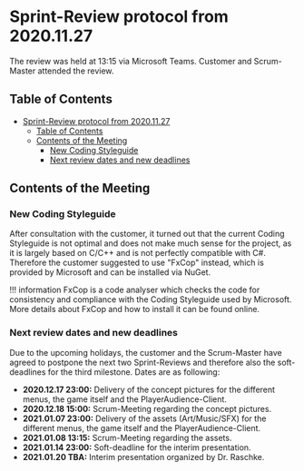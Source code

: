 # Sprint-Review protocol from 2020.11.27

The review was held at 13:15 via Microsoft Teams. Customer and Scrum-Master attended the review.

## Table of Contents

- [Sprint-Review protocol from 2020.11.27](#sprint-review-protocol-from-20201127)
  - [Table of Contents](#table-of-contents)
  - [Contents of the Meeting](#contents-of-the-meeting)
    - [New Coding Styleguide](#new-coding-styleguide)
    - [Next review dates and new deadlines](#next-review-dates-and-new-deadlines)

## Contents of the Meeting

### New Coding Styleguide

After consultation with the customer, it turned out that the current Coding Styleguide is not optimal and does not make much sense for the project, as it is largely based on C/C++ and is not perfectly compatible with C#. Therefore the customer suggested to use "FxCop" instead, which is provided by Microsoft and can be installed via NuGet.

!!! information
    FxCop is a code analyser which checks the code for consistency and compliance with the Coding Styleguide used by Microsoft. More details about FxCop and how to install it can be found online.

### Next review dates and new deadlines

Due to the upcoming holidays, the customer and the Scrum-Master have agreed to postpone the next two Sprint-Reviews and therefore also the soft-deadlines for the third milestone. Dates are as following:

- **2020.12.17 23:00:** Delivery of the concept pictures for the different menus, the game itself and the PlayerAudience-Client.
- **2020.12.18 15:00:** Scrum-Meeting regarding the concept pictures.
- **2021.01.07 23:00:** Delivery of the assets (Art/Music/SFX) for the different menus, the game itself and the PlayerAudience-Client.
- **2021.01.08 13:15:** Scrum-Meeting regarding the assets.
- **2021.01.14 23:00:** Soft-deadline for the interim presentation.
- **2021.01.20   TBA:** Interim presentation organized by Dr. Raschke.
